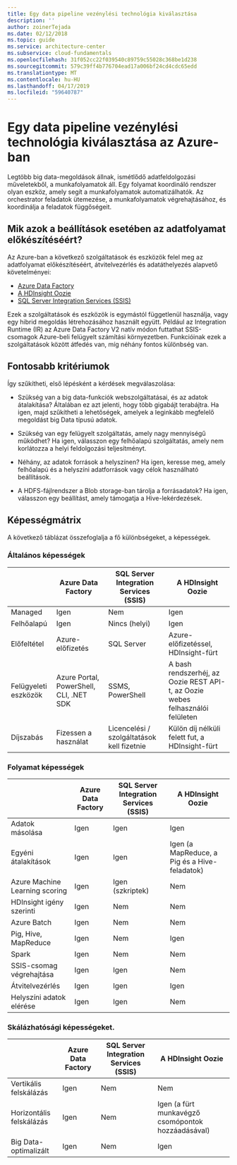 ```yaml
---
title: Egy data pipeline vezénylési technológia kiválasztása
description: ''
author: zoinerTejada
ms.date: 02/12/2018
ms.topic: guide
ms.service: architecture-center
ms.subservice: cloud-fundamentals
ms.openlocfilehash: 31f052cc22f039540c89759c55028c368be1d238
ms.sourcegitcommit: 579c39ff4b776704ead17a006bf24cd4cdc65edd
ms.translationtype: MT
ms.contentlocale: hu-HU
ms.lasthandoff: 04/17/2019
ms.locfileid: "59640787"
---
```

# <a name="choosing-a-data-pipeline-orchestration-technology-in-azure"></a>Egy data pipeline vezénylési technológia kiválasztása az Azure-ban

Legtöbb big data-megoldások állnak, ismétlődő adatfeldolgozási műveletekből, a munkafolyamatok áll. Egy folyamat koordináló rendszer olyan eszköz, amely segít a munkafolyamatok automatizálhatók. Az orchestrator feladatok ütemezése, a munkafolyamatok végrehajtásához, és koordinálja a feladatok függőségeit.

## <a name="what-are-your-options-for-data-pipeline-orchestration"></a>Mik azok a beállítások esetében az adatfolyamat előkészítéséért?

Az Azure-ban a következő szolgáltatások és eszközök felel meg az adatfolyamat előkészítéséért, átvitelvezérlés és adatáthelyezés alapvető követelményei:

- [Azure Data Factory](/azure/data-factory/)
- [A HDInsight Oozie](/azure/hdinsight/hdinsight-use-oozie-linux-mac)
- [SQL Server Integration Services (SSIS)](/sql/integration-services/sql-server-integration-services)

Ezek a szolgáltatások és eszközök is egymástól függetlenül használja, vagy egy hibrid megoldás létrehozásához használt együtt. Például az Integration Runtime (IR) az Azure Data Factory V2 natív módon futtathat SSIS-csomagok Azure-beli felügyelt számítási környezetben. Funkcióinak ezek a szolgáltatások között átfedés van, míg néhány fontos különbség van.

## <a name="key-selection-criteria"></a>Fontosabb kritériumok

Így szűkítheti, első lépésként a kérdések megválaszolása:

- Szükség van a big data-funkciók webszolgáltatásai, és az adatok átalakítása? Általában ez azt jelenti, hogy több gigabájt terabájtra. Ha igen, majd szűkítheti a lehetőségek, amelyek a leginkább megfelelő megoldást big Data típusú adatok.

- Szükség van egy felügyelt szolgáltatás, amely nagy mennyiségű működhet? Ha igen, válasszon egy felhőalapú szolgáltatás, amely nem korlátozza a helyi feldolgozási teljesítményt.

- Néhány, az adatok források a helyszínen? Ha igen, keresse meg, amely felhőalapú és a helyszíni adatforrások vagy célok használható beállítások.

- A HDFS-fájlrendszer a Blob storage-ban tárolja a forrásadatok? Ha igen, válasszon egy beállítást, amely támogatja a Hive-lekérdezések.

## <a name="capability-matrix"></a>Képességmátrix

A következő táblázat összefoglalja a fő különbségeket, a képességek.

### <a name="general-capabilities"></a>Általános képességek

| | Azure Data Factory | SQL Server Integration Services (SSIS) | A HDInsight Oozie
| --- | --- | --- | --- |
| Managed | Igen | Nem | Igen |
| Felhőalapú | Igen | Nincs (helyi) | Igen |
| Előfeltétel | Azure-előfizetés | SQL Server  | Azure-előfizetéssel, HDInsight-fürt |
| Felügyeleti eszközök | Azure Portal, PowerShell, CLI, .NET SDK | SSMS, PowerShell | A bash rendszerhéj, az Oozie REST API-t, az Oozie webes felhasználói felületen |
| Díjszabás | Fizessen a használat | Licencelési / szolgáltatások kell fizetnie | Külön díj nélküli felett fut, a HDInsight-fürt |

### <a name="pipeline-capabilities"></a>Folyamat képességek

| | Azure Data Factory | SQL Server Integration Services (SSIS) | A HDInsight Oozie
| --- | --- | --- | --- |
| Adatok másolása | Igen | Igen | Igen |
| Egyéni átalakítások | Igen | Igen | Igen (a MapReduce, a Pig és a Hive-feladatok) |
| Azure Machine Learning scoring | Igen | Igen (szkriptek) | Nem |
| HDInsight igény szerinti | Igen | Nem | Nem |
| Azure Batch | Igen | Nem | Nem |
| Pig, Hive, MapReduce | Igen | Nem | Igen |
| Spark | Igen | Nem | Nem |
| SSIS-csomag végrehajtása | Igen | Igen | Nem |
| Átvitelvezérlés | Igen | Igen | Igen |
| Helyszíni adatok elérése | Igen | Igen | Nem |

### <a name="scalability-capabilities"></a>Skálázhatósági képességeket.

| | Azure Data Factory | SQL Server Integration Services (SSIS) | A HDInsight Oozie
| --- | --- | --- | --- |
| Vertikális felskálázás | Igen | Nem | Nem |
| Horizontális felskálázás | Igen | Nem | Igen (a fürt munkavégző csomópontok hozzáadásával) |
| Big Data-optimalizált | Igen | Nem | Igen |

